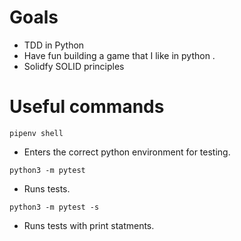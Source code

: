 # Goals
- TDD in Python
- Have fun building a game that I like in python .
- Solidfy SOLID principles

# Useful commands

```
pipenv shell
```
- Enters the correct python environment for testing.

```
python3 -m pytest 
```
- Runs tests.

```
python3 -m pytest -s 
```
- Runs tests with print statments.

